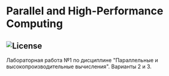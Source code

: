 Parallel and High-Performance Computing
===========
![License](https://img.shields.io/badge/Code%20License-MIT-blue.svg)
---------------
Лабораторная работа №1 по дисциплине "Параллельные и высокопроизводительные вычисления".
Варианты 2 и 3.
